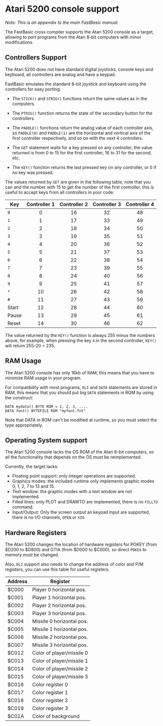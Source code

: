 Atari 5200 console support
==========================

*Note: This is an appendix to the main FastBasic manual.*

The FastBasic cross compiler supports the Atari 5200 console as a target,
allowing to port programs from the Atari 8-bit computers with minor
modifications.


Controllers Support
-------------------

The Atari 5200 does not have standard digital joysticks, console keys and
keyboard, all controllers are analog and have a keypad.

FastBasic emulates the standard 8-bit joystick and keyboard using the
controllers for easy porting:

- The `STICK()` and `STRIG()` functions return the same values as in the
  computers.

- The `PTRIG()` function returns the state of the secondary button for the
  controllers.

- The `PADDLE()` functions return the analog value of each controller axis,
  so `PADDLE(0)` and `PADDLE(1)` are the horizontal and vertical axis of the
  first controller respectively, and so on with the next 4 controllers.

- The `GET` statement waits for a key pressed on any controller, the value
  returned is from 0 to 15 for the first controller, 16 to 31 for the second,
  etc.

- The `KEY()` function returns the last pressed key on *any* controller,
  or 0 if no key was pressed.

The values returned by `GET` are given in the following table, note that you
can *and* the number with 15 to get the number of the first controller, this
is useful to accept keys from all controllers in your code:


|Key   | Controller 1 | Controller 2 | Controller 3 | Controller 4 |
|------| :--: | :--: | :--: | :--: |
|`0`   |   0  |  16  |  32  |  48  |
|`1`   |   1  |  17  |  33  |  49  |
|`2`   |   2  |  18  |  34  |  50  |
|`3`   |   3  |  19  |  35  |  51  |
|`4`   |   4  |  20  |  36  |  52  |
|`5`   |   5  |  21  |  37  |  53  |
|`6`   |   6  |  22  |  38  |  54  |
|`7`   |   7  |  23  |  39  |  55  |
|`8`   |   8  |  24  |  40  |  56  |
|`9`   |   9  |  25  |  41  |  57  |
|`*`   |  10  |  26  |  42  |  58  |
|`#`   |  11  |  27  |  43  |  59  |
|Start |  12  |  28  |  44  |  60  |
|Pause |  13  |  29  |  45  |  61  |
|Reset |  14  |  30  |  46  |  62  |

The value returned by the `KEY()` function is always 255 minus the numbers
above, for example, when pressing the key `4` in the second controller, `KEY()`
will return 255-20 = 235.



RAM Usage
---------

The Atari 5200 console has only 16kb of RAM, this means that you have to
minimize RAM usage in your program.

For compatibility with most programs, `DLI` and `DATA` statements are stored in
RAM, this means that you should put big `DATA` statements in ROM by using the
construct:

    DATA mydata() BYTE ROM = 1, 2, 3, ....
    DATA font() BYTEFILE ROM "myfont.fnt"

Note that DATA in ROM can't be modified at runtime, so you must select the type
appropriately.


Operating System support
------------------------

The Atari 5200 console lacks the OS ROM of the Atari 8-bit computers, so all
the functionality that depends on the OS must be reimplemented.

Currently, the target lacks:

- Floating point support: only integer operations are supported.
- Graphics modes: the included runtime only implements graphic modes 0, 1, 2, 7
  to 13 and 15.
- Text window: the graphic modes with a text window are not implemented.
- Filled lines: only PLOT and DRAWTO are implemented, there is no `FILLTO`
  command.
- Input/Output: Only the screen output an keypad input are supported, there is
  no I/O channels, `OPEN` or `XIO`.


Hardware Registers
------------------

The Atari 5200 changes the location of hardware registers for POKEY (from $D200
to $D800) and GTIA (from $D000 to $C000), so direct `POKE`s to memory must be
changed.

Also, `DLI` support also needs to change the address of color and P/M registers,
you can use this table for useful registers:

|Address| Register                  |
| ----- | ------------------------- |
| $C000 | Player 0 horizontal pos.  |
| $C001 | Player 1 horizontal pos.  |
| $C002 | Player 2 horizontal pos.  |
| $C003 | Player 3 horizontal pos.  |
| $C004 | Missile 0 horizontal pos. |
| $C005 | Missile 1 horizontal pos. |
| $C006 | Missile 2 horizontal pos. |
| $C007 | Missile 3 horizontal pos. |
| $C012 | Color of player/missile 0 |
| $C013 | Color of player/missile 1 |
| $C014 | Color of player/missile 2 |
| $C015 | Color of player/missile 3 |
| $C016 | Color register 0          |
| $C017 | Color register 1          |
| $C018 | Color register 2          |
| $C019 | Color register 3          |
| $C01A | Color of background       |


